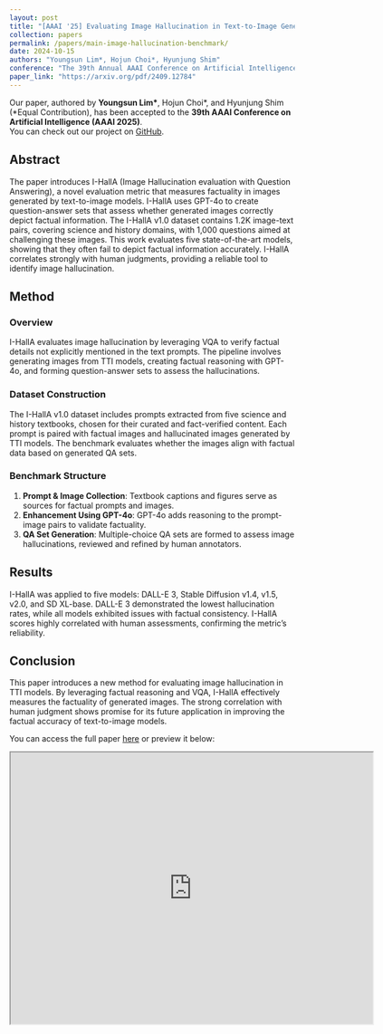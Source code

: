 ```yaml
---
layout: post
title: "[AAAI '25] Evaluating Image Hallucination in Text-to-Image Generation with Question-Answering"
collection: papers
permalink: /papers/main-image-hallucination-benchmark/
date: 2024-10-15
authors: "Youngsun Lim*, Hojun Choi*, Hyunjung Shim"
conference: "The 39th Annual AAAI Conference on Artificial Intelligence 2025"
paper_link: "https://arxiv.org/pdf/2409.12784"
---
```


Our paper, authored by **Youngsun Lim\***, Hojun Choi\*, and Hyunjung Shim (*Equal Contribution), has been accepted to the **39th AAAI Conference on Artificial Intelligence (AAAI 2025)**.  
You can check out our project on [GitHub](https://github.com/SGT-LIM/I-HallA-v1.0).


## Abstract

The paper introduces I-HallA (Image Hallucination evaluation with Question Answering), a novel evaluation metric that measures factuality in images generated by text-to-image models. I-HallA uses GPT-4o to create question-answer sets that assess whether generated images correctly depict factual information. The I-HallA v1.0 dataset contains 1.2K image-text pairs, covering science and history domains, with 1,000 questions aimed at challenging these images. This work evaluates five state-of-the-art models, showing that they often fail to depict factual information accurately. I-HallA correlates strongly with human judgments, providing a reliable tool to identify image hallucination.

## Method

### Overview

I-HallA evaluates image hallucination by leveraging VQA to verify factual details not explicitly mentioned in the text prompts. The pipeline involves generating images from TTI models, creating factual reasoning with GPT-4o, and forming question-answer sets to assess the hallucinations.

### Dataset Construction

The I-HallA v1.0 dataset includes prompts extracted from five science and history textbooks, chosen for their curated and fact-verified content. Each prompt is paired with factual images and hallucinated images generated by TTI models. The benchmark evaluates whether the images align with factual data based on generated QA sets.


### Benchmark Structure

1. **Prompt & Image Collection**: Textbook captions and figures serve as sources for factual prompts and images.
2. **Enhancement Using GPT-4o**: GPT-4o adds reasoning to the prompt-image pairs to validate factuality.
3. **QA Set Generation**: Multiple-choice QA sets are formed to assess image hallucinations, reviewed and refined by human annotators.

## Results

I-HallA was applied to five models: DALL-E 3, Stable Diffusion v1.4, v1.5, v2.0, and SD XL-base. DALL-E 3 demonstrated the lowest hallucination rates, while all models exhibited issues with factual consistency. I-HallA scores highly correlated with human assessments, confirming the metric’s reliability.

## Conclusion

This paper introduces a new method for evaluating image hallucination in TTI models. By leveraging factual reasoning and VQA, I-HallA effectively measures the factuality of generated images. The strong correlation with human judgment shows promise for its future application in improving the factual accuracy of text-to-image models.


You can access the full paper [here](https://paperswithcode.com/paper/evaluating-image-hallucination-in-text-to) or preview it below:

<iframe src="https://arxiv.org/pdf/2409.12784" width="640" height="480"></iframe>
